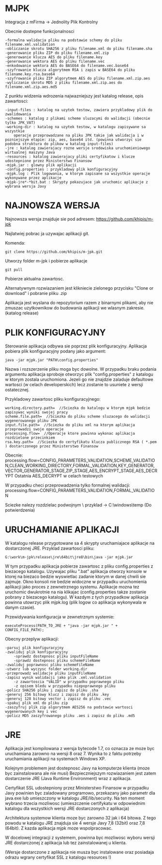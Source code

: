 MJPK
==========================
Integracja z mFirma -> Jednolity Plik Kontrolny

Obecnie dostepne funkcjonalnosci
    
    -formalna walidacja pliku na podstawie schemy do pliku filename.xml.validation
    -obliczanie skrotu SHA256 z pliku filename.xml do pliku filename.sha
    -generowanie pliku ZIP do pliku filename.xml.zip
    -generowanie klucza AES do pliku filename.key
    -generowanie wektora AES do pliku filename.vec
    -enkodowanie wektora AES do BASE64 do filename.vec.base64
    -szyfrowanie klucza algorytmem RSA i zapis w BASE64 do pliku filename.key.rsa.base64
    -szyfrowanie pliku ZIP algorytmem AES do pliku filename.xml.zip.aes
    -wyliczanie skrotu MD5 z pliku filename.xml.zip.aes do filename.xml.zip.aes.md5

Z punktu widzenia wdrozenia najwazniejszy jest katalog release, opis zawartosci:

    -input-files : katalog na uzytek testow, zawiera przykladowy plik do zwalidowania
    -schemes : katalog z plikami scheme sluzacymi do walidacji (obecnie tylko JPK_VAT)
    -working-dir : katalog na uzytek testow, w katalogu zapisywane sa wszystkie 
        operacje przeprowadzane na pliku JPK takie jak walidacja i w pozniejszym etapie: zip, aes, base64 itd. (powinna utworzyc sie podobna struktura do plikow w katalog input-files)
    -jre : katalog zawierajacy rozne wersje srodowiska uruchomieniowego wirtualnej maszyny Java
    -resources : katalog zawierajacy pliki certyfikatow i klucze udostepnione przez Ministerstwo Finansow
    -mjpk.jar : glowny plik aplikacji 
    -config.properties : przykladowy plik konfiguracyjny
    -mjpk.log : Plik logowania, w ktorym zapisane sa wszystkie operacje wykonywane przez aplikacje
    -mjpk-jre*-*bit.bat : Skrypty pokazujace jak uruchomic aplikacje z wybrana wersja Javy 
    

NAJNOWSZA WERSJA
==========================
Najnowsza wersja znajduje sie pod adresem: https://github.com/khipis/m-jpk

Najlatwiej pobrac ja uzywajac aplikacji git.

Komenda:

    git clone https://github.com/khipis/m-jpk.git
    
Utworzy folder m-jpk i pobierze aplikacje

    git pull
    
Pobierze aktualna zawartosc.

Alternatywnym rozwiazaniem jest klikniecie zielonego przycisku "Clone or download"
i pobranie pliku .zip
    
Aplikacja jest wyslana do repozytorium razem z binarnymi plikami, aby nie zmuszac
uzytkownikow do budowania aplikacji we wlasnym zakresie. (katalog release)
 
PLIK KONFIGURACYJNY
==========================
Sterowanie aplikacja odbywa sie poprzez plik konfiguracyjny. Aplikacja pobiera plik konfiguracyjny podany jako argument:

    java -jar mjpk.jar "PATH\config.properties"
    
Nazwa i rozszerzenie pliku moga byc dowolne. W przypadku braku podania argumentu aplikacja sproboje otworzyc plik "config.properties"
z katalogu w ktorym zostala uruchomiona. Jezeli go nie znajdzie zaladuje defaultowe wartosci (w celach developerskich) lecz zostanie to usuniete z wersji ostatecznej.

Przykladowy zawartosc pliku konfiguracyjnego:
    
    working.directory.path=  //Sciezka do katalogu w ktorym mjpk bedzie zapisywac wyniki swojej pracy
    scheme.file.path=  //Sciezka do pliku scheme sluzacego do walidacji wygenerowanego pliku JPK
    input.file.path=  //Sciezka do pliku xml na ktorym aplikacja przeprowadzi swoje operacje
    processing.flow=  //Operacje ktore powinna wykonac aplikacja rozdzielone przecinkiem
    rsa.key.path=  //Sciezka do certyfikatu klucza publicznego RSA ( *.pem ) dostarczonego przez Ministerstwo Finansow
    
Obecnie: processing.flow=CONFIG_PARAMETERS_VALIDATION,SCHEME_VALIDATION,CLEAN_WORKING_DIRECTORY,FORMAL_VALIDATION,KEY_GENERATOR,VECTOR_GENERATOR_STAGE,ZIP_STAGE,AES_ENCRYPT_STAGE,AES_DECRYPT
Ostatnia AES_DECRYPT w celach testowych

W przypadku checi przeprowadzenia tylko formalnej walidacji:
    processing.flow=CONFIG_PARAMETERS_VALIDATION,FORMAL_VALIDATION
    
Sciezke nalezy rozdzielac podwojnym \\ przyklad -> C:\\windows\\temp (Do potwierdzenia)
    
URUCHAMIANIE APLIKACJI
==========================
W katalogu release przygotowane sa 4 skrypty uruchamiajace aplikacje na dostarczonej JRE. Przyklad zawartosci pliku:
    
    G:\work\m-jpk\release\jre\64bit\jre8\bin\java -jar mjpk.jar
    
W tym przypadku aplikacja pobierze zawartosc z pliku config.properties z biezacego katalogu. Uzywajac pliku ".bat" aplikacja otworzy
konsole w ktorej na biezaco bedzie wyswietlac zadanie ktorym w danej chwili sie zajmuje. Okno konsoli nie bedzie widoczne w przypadku
uruchomienia aplikacji jako proces z zewnetrznego systemu. Aplikacje mozna tez uruchomic dwukrotnie na nia klikajac (config.properties takze zostanie pobrany z biezacego katalogu). W kazdym z tych przypadkow aplikacja powinna utowrzyc plik mjpk.log (plik logow co aplikacja wykonywala w danym czasie).

Przewidywania konfiguracja w zewnetrznym systemie:

    executeProcess(PATH_TO_JRE + "java -jar mjpk.jar " + CONFIG_FILE_PATH);

Obecny przeplyw aplikacji:

    -parsuj plik konfiguracyjny
    -zwaliduj plik konfiguracyjny
        -sprawdz dostepnosc pliku inputFileName
        -sprawdz dostepnosc pliku schemeFileName
    -zwaliduj poprawnosc pliku schemeFileName
    -utworz lub wyczysc folder working.dir
    -przeprowadz walidacje pliku inputFileName
    -zapisz wynik walidacji jako plik .xml.validation 
        -z zawartoscia "VALID" w przypadku poprawnego pliku 
        -z opisem bledu w przypadku niepoprawnego pliku
    -policz SHA256 pliku i zapisz do pliku .sha
    -generuj 256 bitowy klucz i zapisz do pliku .key
    -generuj 128 bitowy vector i zapisz do pliku .vec
    -spakuj plik xml do pliku zip
    -zaszyfruj plik zip algorytmem AES256 na podstawie wartosci wygenerowanych key i vec
    -policz MD5 zaszyfrowanego pliku .aes i zapisz do pliku .md5
        

JRE
==========================
Aplikacja jest kompilowana z wersja bytecode 1.7, co oznacza ze moze byc uruchamiana zarowno 
na wersji 8 oraz 7. Wynika to z faktu potrzeby uruchamiania aplikacji na systemach Windows XP.

Kolejnym problemem jest dostepnosc Javy na komputerze klienta (moze byc zainstalowana ale nie musi)
Bezpieczniejszym rozwiazaniem jest zatem dostarczenie JRE (Java Runtime Environment) wraz z aplikacja.

Certyfikat SSL udostepniony przez Ministerstwo Finansow w przypadku Javy powinien byc zaladowany
programowo, przekazany jako parametr dla java.exe lub umieszczony w katalogu JRE/lib/security.
Na ten moment wybrano trzecia mozliwosc (umieszczenie certifykatu w odpowiednim katalogu dla wszystkich 
wersji JRE dostarczonych z aplikacja)

Architektura systemow klienta moze byc zarowno 32 jak i 64 bitowa. Z tego powodu w katalogu JRE
znajduja sie 4 wersje Javy 7,8 (32bit) oraz 7,8 (64bit). Z kazda aplikacja mjpk moze wspolpracowac.

W docelowej integracji z systemem, powinna byc mozliwosc wyboru wersji JRE dostarczonej
z aplikacja lub tez zainstalowanej u klienta.

(Wersje dostarczone z aplikacja nie musza byc instalowane oraz posiadaja odrazu
 wgrany certyfikat SSL z katalogu resources !)
